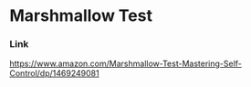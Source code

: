 # Marshmallow Test

### Link

https://www.amazon.com/Marshmallow-Test-Mastering-Self-Control/dp/1469249081